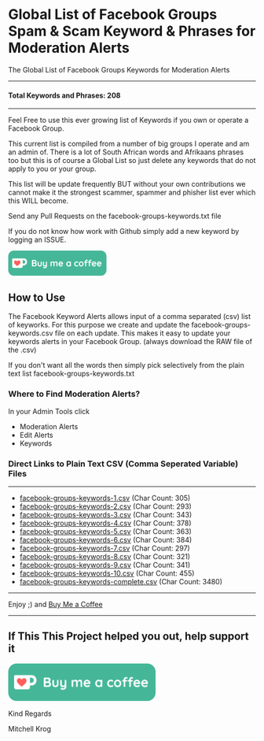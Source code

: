 # Global List of Facebook Groups Spam & Scam Keyword & Phrases for Moderation Alerts

The Global List of Facebook Groups Keywords for Moderation Alerts

_______________
#### Total Keywords and Phrases: 208
____________________

Feel Free to use this ever growing list of Keywords if you own or operate a Facebook Group.

This current list is compiled from a number of big groups I operate and am an admin of. There is a lot of South African words and Afrikaans phrases too but this is of course a Global List so just delete any keywords that do not apply to you or your group.

This list will be update frequently BUT without your own contributions we cannot make it the strongest scammer, spammer and phisher list ever which this WILL become.

Send any Pull Requests on the facebook-groups-keywords.txt file

If you do not know how work with Github simply add a new keyword by logging an ISSUE.

[<img src="https://github.com/mitchellkrogza/nginx-ultimate-bad-bot-blocker/blob/master/.assets/kofi4.png" alt="Buy me COFFEE" width="200"/>](https://www.buymeacoffee.com/mitchellkrog)

## How to Use

The Facebook Keyword Alerts allows input of a comma separated (csv) list of keyworks. For this purpose we create and update the facebook-groups-keywords.csv file on each update. This makes it easy to update your keywords alerts in your Facebook Group. (always download the RAW file of the .csv)

If you don't want all the words then simply pick selectively from the plain text list facebook-groups-keywords.txt

### Where to Find Moderation Alerts?

In your Admin Tools click 
- Moderation Alerts
- Edit Alerts
- Keywords

### Direct Links to Plain Text CSV (Comma Seperated Variable) Files

---------------

* [facebook-groups-keywords-1.csv](https://raw.githubusercontent.com/mitchellkrogza/Global-List-Facebook-Groups-Keyword-Moderation-Alerts/main/facebook-groups-keywords-1.csv) (Char Count: 305)
* [facebook-groups-keywords-2.csv](https://raw.githubusercontent.com/mitchellkrogza/Global-List-Facebook-Groups-Keyword-Moderation-Alerts/main/facebook-groups-keywords-2.csv) (Char Count: 293)
* [facebook-groups-keywords-3.csv](https://raw.githubusercontent.com/mitchellkrogza/Global-List-Facebook-Groups-Keyword-Moderation-Alerts/main/facebook-groups-keywords-3.csv) (Char Count: 343)
* [facebook-groups-keywords-4.csv](https://raw.githubusercontent.com/mitchellkrogza/Global-List-Facebook-Groups-Keyword-Moderation-Alerts/main/facebook-groups-keywords-4.csv) (Char Count: 378)
* [facebook-groups-keywords-5.csv](https://raw.githubusercontent.com/mitchellkrogza/Global-List-Facebook-Groups-Keyword-Moderation-Alerts/main/facebook-groups-keywords-5.csv) (Char Count: 363)
* [facebook-groups-keywords-6.csv](https://raw.githubusercontent.com/mitchellkrogza/Global-List-Facebook-Groups-Keyword-Moderation-Alerts/main/facebook-groups-keywords-6.csv) (Char Count: 384)
* [facebook-groups-keywords-7.csv](https://raw.githubusercontent.com/mitchellkrogza/Global-List-Facebook-Groups-Keyword-Moderation-Alerts/main/facebook-groups-keywords-7.csv) (Char Count: 297)
* [facebook-groups-keywords-8.csv](https://raw.githubusercontent.com/mitchellkrogza/Global-List-Facebook-Groups-Keyword-Moderation-Alerts/main/facebook-groups-keywords-8.csv) (Char Count: 321)
* [facebook-groups-keywords-9.csv](https://raw.githubusercontent.com/mitchellkrogza/Global-List-Facebook-Groups-Keyword-Moderation-Alerts/main/facebook-groups-keywords-9.csv) (Char Count: 341)
* [facebook-groups-keywords-10.csv](https://raw.githubusercontent.com/mitchellkrogza/Global-List-Facebook-Groups-Keyword-Moderation-Alerts/main/facebook-groups-keywords-10.csv) (Char Count: 455)
* [facebook-groups-keywords-complete.csv](https://raw.githubusercontent.com/mitchellkrogza/Global-List-Facebook-Groups-Keyword-Moderation-Alerts/main/facebook-groups-keywords-complete.csv) (Char Count: 3480)

--------------------

Enjoy ;) and [Buy Me a Coffee](https://www.buymeacoffee.com/mitchellkrog)

************************************************
## If This This Project helped you out, help support it 

[<img src="https://github.com/mitchellkrogza/nginx-ultimate-bad-bot-blocker/blob/master/.assets/kofi4.png" alt="Buy me COFFEE" width="300"/>](https://www.buymeacoffee.com/mitchellkrog)


Kind Regards

Mitchell Krog
